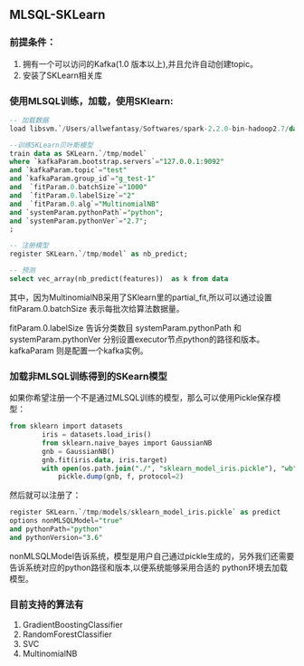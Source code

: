 ## MLSQL-SKLearn

### 前提条件：

1. 拥有一个可以访问的Kafka(1.0 版本以上),并且允许自动创建topic。
2. 安装了SKLearn相关库


### 使用MLSQL训练，加载，使用SKlearn:

```sql
-- 加载数据
load libsvm.`/Users/allwefantasy/Softwares/spark-2.2.0-bin-hadoop2.7/data/mllib/sample_libsvm_data.txt` as data;

--训练SKLearn贝叶斯模型
train data as SKLearn.`/tmp/model`  
where `kafkaParam.bootstrap.servers`="127.0.0.1:9092"
and `kafkaParam.topic`="test"
and `kafkaParam.group_id`="g_test-1"
and  `fitParam.0.batchSize`="1000"
and  `fitParam.0.labelSize`="2"
and  `fitParam.0.alg`="MultinomialNB"
and `systemParam.pythonPath`="python";
and `systemParam.pythonVer`="2.7";
;

-- 注册模型
register SKLearn.`/tmp/model` as nb_predict;

-- 预测
select vec_array(nb_predict(features))  as k from data
```

其中，因为MultinomialNB采用了SKlearn里的partial_fit,所以可以通过设置fitParam.0.batchSize 表示每批次给算法数据量。

fitParam.0.labelSize 告诉分类数目
systemParam.pythonPath 和 systemParam.pythonVer 分别设置executor节点python的路径和版本。kafkaParam 则是配置一个kafka实例。


### 加载非MLSQL训练得到的SKearn模型

如果你希望注册一个不是通过MLSQL训练的模型，那么可以使用Pickle保存模型：

```sql
from sklearn import datasets
        iris = datasets.load_iris()
        from sklearn.naive_bayes import GaussianNB
        gnb = GaussianNB()
        gnb.fit(iris.data, iris.target)
        with open(os.path.join("./", "sklearn_model_iris.pickle"), "wb") as f:
            pickle.dump(gnb, f, protocol=2)
```

然后就可以注册了：

```sql
register SKLearn.`/tmp/models/sklearn_model_iris.pickle` as predict
options nonMLSQLModel="true"
and pythonPath="python"
and pythonVersion="3.6"
```

nonMLSQLModel告诉系统，模型是用户自己通过pickle生成的，另外我们还需要告诉系统对应的python路径和版本,以便系统能够采用合适的
python环境去加载模型。


### 目前支持的算法有

1. GradientBoostingClassifier
2. RandomForestClassifier
3. SVC
4. MultinomialNB

